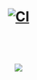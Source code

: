 <h1 align="center"><a href=""><img src="https://cdn.7tv.app/emote/60e5d610a69fc8d27f2737b7/4x" alt="CI"><h1 align="center"><a href=""><img src="https://cdn.7tv.app/emote/6040aacfcf6746000db1034f/4x">
